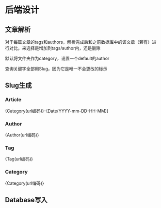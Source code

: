 # 后端设计

## 文章解析

对于每篇文章的tags和authors，解析完成后和之前数据库中的该文章（若有）进行对比，来选择是增加到tags/author内，还是删除  

默认将文件夹作为category，设置一个default的author  

查询关键字全部用Slug，因为它是唯一不会更改的标示


## Slug生成


### Article

{Category(url编码)}-{Date(YYYY-mm-DD-HH-MM)}

### Author

{Author(url编码)}

### Tag

{Tag(url编码)}

### Category

{Category(url编码)}

## Database写入

